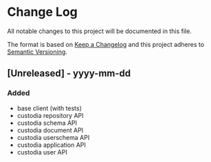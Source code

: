 # Change Log
All notable changes to this project will be documented in this file.

The format is based on [Keep a Changelog](http://keepachangelog.com/)
and this project adheres to [Semantic Versioning](http://semver.org/).

## [Unreleased] - yyyy-mm-dd

### Added
- base client (with tests)
- custodia repository API
- custodia schema API
- custodia document API
- custodia userschema API
- custodia application API
- custodia user API